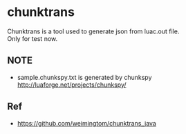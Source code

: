 # chunktrans  
Chunktrans is a tool used to generate json from luac.out file.  
Only for test now.  

## NOTE  
* sample.chunkspy.txt is generated by chunkspy  
http://luaforge.net/projects/chunkspy/  

## Ref  
* https://github.com/weimingtom/chunktrans_java  
